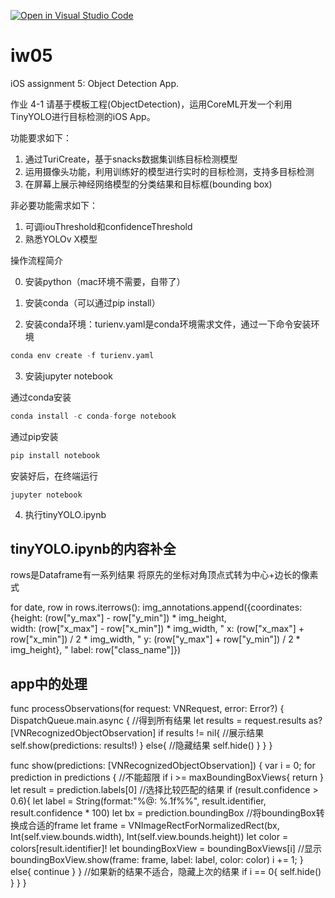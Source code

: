 [![Open in Visual Studio Code](https://classroom.github.com/assets/open-in-vscode-f059dc9a6f8d3a56e377f745f24479a46679e63a5d9fe6f495e02850cd0d8118.svg)](https://classroom.github.com/online_ide?assignment_repo_id=6539695&assignment_repo_type=AssignmentRepo)
# iw05
iOS assignment 5: Object Detection App.

作业 4-1 
  请基于模板工程(ObjectDetection)，运用CoreML开发一个利用TinyYOLO进行目标检测的iOS App。

功能要求如下：

1. 通过TuriCreate，基于snacks数据集训练目标检测模型
2. 运用摄像头功能，利用训练好的模型进行实时的目标检测，支持多目标检测
3. 在屏幕上展示神经网络模型的分类结果和目标框(bounding box)

非必要功能需求如下：

1. 可调iouThreshold和confidenceThreshold
2. 熟悉YOLOv X模型

操作流程简介

0. 安装python（mac环境不需要，自带了）

1. 安装conda（可以通过pip install）

2. 安装conda环境：turienv.yaml是conda环境需求文件，通过一下命令安装环境
```python
conda env create -f turienv.yaml
```
3. 安装jupyter notebook
  
  通过conda安装
  ```python
  conda install -c conda-forge notebook
  ```
  通过pip安装
  ```python
  pip install notebook
  ```
  安装好后，在终端运行
  ```terminal
  jupyter notebook
  ```
  
4. 执行tinyYOLO.ipynb

## tinyYOLO.ipynb的内容补全

rows是Dataframe有一系列结果
将原先的坐标对角顶点式转为中心+边长的像素式

  for date, row in rows.iterrows():
    img_annotations.append({coordinates: {height: (row["y_max"] - row["y_min"]) * img_height,       
                                          width: (row["x_max"] - row["x_min"]) * img_width,
    "                                     x: (row["x_max"] + row["x_min"]) / 2 * img_width,
    "                                     y: (row["y_max"] + row["y_min"]) / 2 * img_height},
    "                       label: row["class_name"]})

## app中的处理 

  func processObservations(for request: VNRequest, error: Error?) {
      DispatchQueue.main.async {
        //得到所有结果
        let results = request.results as? [VNRecognizedObjectObservation]
        if results != nil{
          //展示结果
          self.show(predictions: results!)
        }
        else{
          //隐藏结果
          self.hide()
        }
      }
  }

  func show(predictions: [VNRecognizedObjectObservation]) {
      var i = 0;
      for prediction in predictions {
          //不能超限
          if i >= maxBoundingBoxViews{
              return
          }
          let result = prediction.labels[0]
          //选择比较匹配的结果
          if (result.confidence > 0.6){
              let label = String(format:"%@: %.1f%%", result.identifier, result.confidence * 100)
              let bx = prediction.boundingBox
              //将boundingBox转换成合适的frame
              let frame = VNImageRectForNormalizedRect(bx, Int(self.view.bounds.width), Int(self.view.bounds.height))
              let color = colors[result.identifier]!
              let boundingBoxView = boundingBoxViews[i]
              //显示
              boundingBoxView.show(frame: frame, label: label, color: color)
              i += 1;
          }
          else{
              continue
          }
      }
      //如果新的结果不适合，隐藏上次的结果
      if i == 0{
          self.hide()
      }
  }
}
